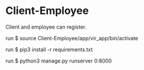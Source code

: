 # Client-Employee
Client and employee can register.

run $ source Client-Employee/app/vir_app/bin/activate

run $ pip3 install -r requirements.txt

run $ python3 manage.py runserver 0:8000


